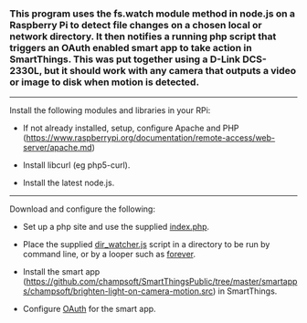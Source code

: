 ### This program uses the fs.watch module method in node.js on a Raspberry Pi to detect file changes on a chosen local or network directory.  It then notifies a running php script that triggers an OAuth enabled smart app to take action in SmartThings.  This was put together using a D-Link DCS-2330L, but it should work with any camera that outputs a video or image to disk when motion is detected. ###
---
Install the following modules and libraries in your RPi:

*	If not already installed, setup, configure Apache and PHP (https://www.raspberrypi.org/documentation/remote-access/web-server/apache.md)

*	Install libcurl (eg php5-curl).

*	Install the latest node.js.

---
Download and configure the following:

*	Set up a php site and use the supplied [index.php]( https://github.com/champsoft/SmartThingsPublic/blob/master/smartapps/champsoft/brighten-light-on-camera-motion.src/index.php).

*	Place the supplied [dir_watcher.js]( https://github.com/champsoft/SmartThingsPublic/blob/master/smartapps/champsoft/brighten-light-on-camera-motion.src/dir_watcher.js) script in a directory to be run by command line, or by a looper such as [forever]( https://github.com/foreverjs/forever).

*	Install the smart app (https://github.com/champsoft/SmartThingsPublic/tree/master/smartapps/champsoft/brighten-light-on-camera-motion.src) in SmartThings.

*	Configure [OAuth]( https://community.smartthings.com/t/tutorial-creating-a-rest-smartapp-endpoint/4331) for the smart app.
